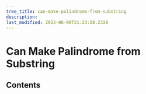 ```yaml
---
tree_title: can-make-palindrome-from-substring
description: 
last_modified: 2022-06-09T21:23:28.2328
---
```


# Can Make Palindrome from Substring

## Contents
